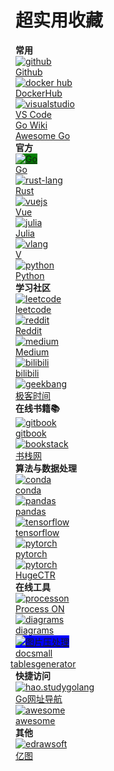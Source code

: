 # 超实用收藏



<div class="favirote-box">
	<div class="section" id="common_use">
		<div class="section-name"><strong>常用</strong></div>
		<div class="items">
			<div class="row">
				<div class="item">
					<a href="https://github.com/xwi88" target="_blank" title="github.com/xwi88">
						<img src="/img/logo/github-logo.png" alt="github">
						<div class="item-name">Github</div>
					</a>
				</div>
				<div class="item">
					<a href="https://hub.docker.com" target="_blank" title="hub.docker.com">
						<img src="/img/logo/docker-logo.png" alt="docker hub">
						<div class="item-name">DockerHub</div>
					</a>
				</div>
				<div class="item">
					<a href="https://code.visualstudio.com/" target="_blank" title="代码神器">
						<img src="/img/logo/vscode-logo.png" alt="visualstudio">
						<div class="item-name">VS Code</div>
					</a>
				</div>
				<div class="item">
					<a href="https://github.com/golang/go/wiki" target="_blank" title="go wiki">
						<div class="item-name">Go Wiki</div>
					</a>
				</div>
				<div class="item">
					<a href="https://awesome-go.com/" target="_blank" title="awesome-go">
						<div class="item-name">Awesome Go</div>
					</a>
				</div>
			</div>
		</div>
	</div>
	<div class="section" id="official">
		<div class="section-name"><strong>官方</strong></div>
		<div class="items">
			<div class="row">
				<div class="item">
					<a href="https://golang.google.cn/" target="_blank" title="golang.google.cn">
						<img src="/img/logo/go-logo-white.svg" alt="Go" style="background-color: green;">
						<div class="item-name">Go</div>
					</a>
				</div>
				<div class="item">
					<a href="https://www.rust-lang.org/zh-CN/" target="_blank" title="rust-lang">
						<img src="/img/logo/rust-logo-blk.svg" alt="rust-lang">
						<div class="item-name">Rust</div>
					</a>
				</div>
				<div class="item">
					<a href="https://v3.cn.vuejs.org/" target="_blank" title="v3.cn.vuejs.org">
						<img src="/img/logo/vue-logo.png" alt="vuejs">
						<div class="item-name">Vue</div>
					</a>
				</div>
				<div class="item">
					<a href="https://cn.julialang.org/" target="_blank" title="cn.julialang.org">
						<img src="/img/logo/julia-logo.svg" alt="julia">
						<div class="item-name">Julia</div>
					</a>
				</div>
				<div class="item">
					<a href="https://vlang.io/" target="_blank" title="vlang.io">
						<img src="/img/logo/v-logo.png" alt="vlang">
						<div class="item-name">V</div>
					</a>
				</div>
				<div class="item">
					<a href="https://www.python.org/" target="_blank" title="www.python.org">
						<img src="/img/logo/py3-logo.svg" alt="python">
						<div class="item-name">Python</div>
					</a>
				</div>
			</div>
		</div>
	</div>
	<div class="section" id="community">
		<div class="section-name"><strong>学习社区</strong></div>
		<div class="items">
			<div class="row">
				<div class="item">
					<a href="https://leetcode-cn.com/" target="_blank" title="leetcode-cn.com">
						<img src="/img/logo/leetcode-logo.jpeg" alt="leetcode">
						<div class="item-name">leetcode</div>
					</a>
				</div>
				<div class="item">
					<a href="https://www.reddit.com/" target="_blank" title="www.reddit.com">
						<img src="/img/logo/reddit-logo.png" alt="reddit">
						<div class="item-name">Reddit</div>
					</a>
				</div>
				<div class="item">
					<a href="https://medium.com/" target="_blank" title="medium.com">
						<img src="/img/logo/medium-logo.png" alt="medium">
						<div class="item-name">Medium</div>
					</a>
				</div>
				<div class="item">
					<a href="https://www.bilibili.com/" target="_blank" title="www.bilibili.com">
						<img src="/img/logo/bilibili-logo.png" alt="bilibili">
						<div class="item-name">bilibili</div>
					</a>
				</div>
				<div class="item">
					<a href="https://time.geekbang.org/" target="_blank" title="极客时间">
						<img src="/img/logo/geekbang-logo.jpeg" alt="geekbang">
						<div class="item-name">极客时间</div>
					</a>
				</div>
			</div>
		</div>
	</div>
	<div class="section" id="online-book-reading">
		<div class="section-name"><strong>在线书籍📚</strong></div>
		<div class="items">
			<div class="row">
				<div class="item">
					<a href="https://www.gitbook.com/" target="_blank" title="www.gitbook.com">
						<img src="/img/logo/gitbook-logo.jpeg" alt="gitbook">
						<div class="item-name">gitbook</div>
					</a>
				</div>
				<div class="item">
					<a href="https://www.bookstack.cn/" target="_blank" title="www.bookstack.cn">
						<img src="/img/logo/bookstack-logo.png" alt="bookstack">
						<div class="item-name">书栈网</div>
					</a>
				</div>
			</div>
		</div>
	</div>
	<div class="section" id="data-algo">
		<div class="section-name"><strong>算法与数据处理</strong></div>
		<div class="items">
			<div class="row">
				<div class="item">
					<a href="https://anaconda.org.cn/" target="_blank" title="anaconda cn">
						<img src="/img/logo/anaconda-logo.png" alt="conda">
						<div class="item-name">conda</div>
					</a>
				</div>
        <div class="item">
					<a href="https://www.pypandas.cn/" target="_blank" title="pypandas 中文网">
						<img src="/img/logo/pandas-logo.svg" alt="pandas">
						<div class="item-name">pandas</div>
					</a>
				</div>
				<div class="item">
					<a href="https://tensorflow.google.cn/" target="_blank" title="tensorflow cn">
						<img src="/img/logo/tensorflow-logo.jpeg" alt="tensorflow">
						<div class="item-name">tensorflow</div>
					</a>
				</div>
				<div class="item">
					<a href="https://pytorch.org/" target="_blank" title="pytorch">
						<img src="/img/logo/pytorch-logo.png" alt="pytorch">
						<div class="item-name">pytorch</div>
					</a>
				</div>
				<div class="item">
					<a href="https://github.com/NVIDIA-Merlin/HugeCTR" target="_blank" title="Merlin: HugeCTR">
						<img src="/img/logo/merlin_logo.png" alt="pytorch">
						<div class="item-name">HugeCTR</div>
					</a>
				</div>
			</div>
		</div>
	</div>
	<div class="section" id="online-tools">
		<div class="section-name"><strong>在线工具</strong></div>
		<div class="items">
			<div class="row">
				<div class="item">
					<a href="https://www.processon.com/" target="_blank" title="在线绘图">
						<img src="/img/logo/processon-logo.svg" alt="processon">
						<div class="item-name">Process ON</div>
					</a>
				</div>
        <div class="item">
					<a href="https://www.diagrams.net/" target="_blank" title="diagrams or draw.io">
						<img src="/img/logo/diagrams-logo.jpeg" alt="diagrams">
						<div class="item-name">diagrams</div>
					</a>
				</div>
				<div class="item">
					<a href="https://docsmall.com/image-compress" target="_blank" title="图片压缩">
						<img src="/img/logo/docsmall-logo.png" alt="图片压处理" style="background-color:blue;">
						<div class="item-name">docsmall</div>
					</a>
				</div>
				<div class="item">
					<a href="https://www.tablesgenerator.com/" target="_blank" title="tables 格式转换">
						<div class="item-name" style="margin-left: -8px;">tablesgenerator</div>
					</a>
				</div>
			</div>
		</div>
	</div>
	<div class="section" id="quick-link">
		<div class="section-name"><strong>快捷访问</strong></div>
		<div class="items">
			<div class="row">
				<div class="item">
					<a href="https://hao.studygolang.com/" target="_blank" title="Go网址导航">
						<img src="/img/logo/hao-studygolang-logo.png" alt="hao.studygolang">
						<div class="item-name">Go网址导航</div>
					</a>
				</div>
				<div class="item">
					<a href="https://github.com/sindresorhus/awesome" target="_blank" title="awesome sourcce">
						<img src="/img/logo/awesome-logo.svg" alt="awesome">
						<div class="item-name">awesome</div>
					</a>
				</div>
			</div>
		</div>
	</div>
	<div class="section" id="others">
		<div class="section-name"><strong>其他</strong></div>
		<div class="items">
			<div class="row">
				<div class="item">
					<a href="https://www.edrawsoft.cn/" target="_blank" title="国产绘图神器，多场景支持">
						<img src="/img/logo/edraw-logo.svg" alt="edrawsoft">
						<div class="item-name">亿图</div>
					</a>
				</div>
			</div>
		</div>
	</div>
</div>

